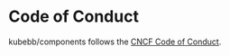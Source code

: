 # Code of Conduct

kubebb/components follows the [CNCF Code of Conduct](https://github.com/cncf/foundation/blob/master/code-of-conduct.md).
